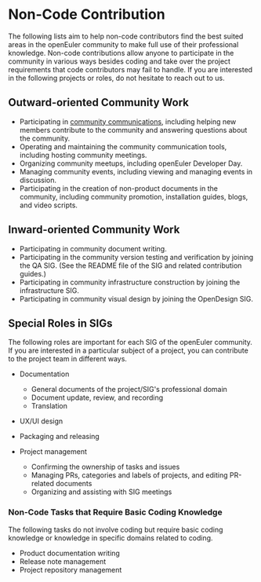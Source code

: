 # Non-Code Contribution

The following lists aim to help non-code contributors find the best suited areas in the openEuler community to make full use of their professional knowledge. Non-code contributions allow anyone to participate in the community in various ways besides coding and take over the project requirements that code contributors may fail to handle. If you are interested in the following projects or roles, do not hesitate to reach out to us.



## Outward-oriented Community Work
- Participating in [community communications](/../communication/), including helping new members contribute to the community and answering questions about the community.
- Operating and maintaining the community communication tools, including hosting community meetings.
- Organizing community meetups, including openEuler Developer Day.
- Managing community events, including viewing and managing events in discussion.
- Participating in the creation of non-product documents in the community, including community promotion, installation guides, blogs, and video scripts.



## Inward-oriented Community Work

- Participating in community document writing.
- Participating in the community version testing and verification by joining the QA SIG. (See the README file of the SIG and related contribution guides.)
- Participating in community infrastructure construction by joining the infrastructure SIG.
- Participating in community visual design by joining the OpenDesign SIG.

  

## Special Roles in SIGs

The following roles are important for each SIG of the openEuler community. If you are interested in a particular subject of a project, you can contribute to the project team in different ways.

- Documentation
  - General documents of the project/SIG's professional domain
  - Document update, review, and recording
  - Translation

- UX/UI design
- Packaging and releasing
- Project management
  - Confirming the ownership of tasks and issues
  - Managing PRs, categories and labels of projects, and editing PR-related documents
  - Organizing and assisting with SIG meetings



### Non-Code Tasks that Require Basic Coding Knowledge

The following tasks do not involve coding but require basic coding knowledge or knowledge in specific domains related to coding.

- Product documentation writing
- Release note management
- Project repository management
